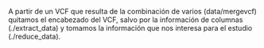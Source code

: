 A partir de un VCF que resulta de la combinación de varios (data/mergevcf)
quitamos el encabezado del VCF, salvo por la información de columnas (./extract_data)
y tomamos la información que nos interesa para el estudio (./reduce_data).
